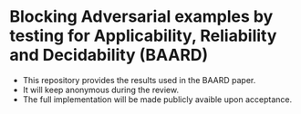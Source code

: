 # Blocking Adversarial examples by testing for Applicability, Reliability and Decidability (BAARD)

- This repository provides the results used in the BAARD paper.
- It will keep anonymous during the review.
- The full implementation will be made publicly avaible upon acceptance.

